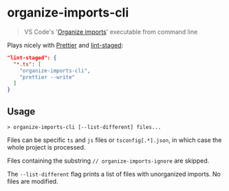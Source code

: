 # organize-imports-cli

> VS Code's '[Organize imports](https://code.visualstudio.com/updates/v1_23#_javascript-and-typescript-organize-imports)' executable from command line

Plays nicely with [Prettier](https://prettier.io) and [lint-staged](https://github.com/okonet/lint-staged):

```json
"lint-staged": {
  "*.ts": [
    "organize-imports-cli",
    "prettier --write"
  ]
}
```

## Usage

```console
> organize-imports-cli [--list-different] files...
```

Files can be specific `ts` and `js` files or `tsconfig[.*].json`, in which case the whole project is processed.

Files containing the substring `// organize-imports-ignore` are skipped.

The `--list-different` flag prints a list of files with unorganized imports. No files are modified.
